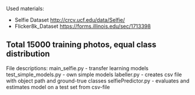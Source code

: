 Used materials:
  -  Selfie Dataset http://crcv.ucf.edu/data/Selfie/
  - Flicker8k_Dataset https://forms.illinois.edu/sec/1713398

Total 15000 training photos, equal class distribution
---
File descriptions:
main_selfie.py - transfer learning models
test_simple_models.py - own simple models
labeller.py - creates csv file with object path and ground-true classes
selfiePredictor.py - evaluates and estimates model on a test set from csv-file